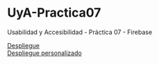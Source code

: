 # UyA-Practica07
Usabilidad y Accesibilidad - Práctica 07 - Firebase

[Despliegue](https://amps1819.github.io/UyA-Practica07/)  
[Despliegue personalizado](https://amps1819.github.io/UyA-Practica07/index_personalizado.html)
